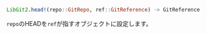 ```julia
LibGit2.head!(repo::GitRepo, ref::GitReference) -> GitReference
```

`repo`のHEADを`ref`が指すオブジェクトに設定します。
